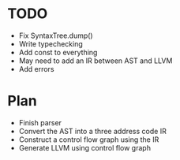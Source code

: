 # TODO

- Fix SyntaxTree.dump()
- Write typechecking
- Add const to everything
- May need to add an IR between AST and LLVM
- Add errors

# Plan
- Finish parser
- Convert the AST into a three address code IR
- Construct a control flow graph using the IR
- Generate LLVM using control flow graph

